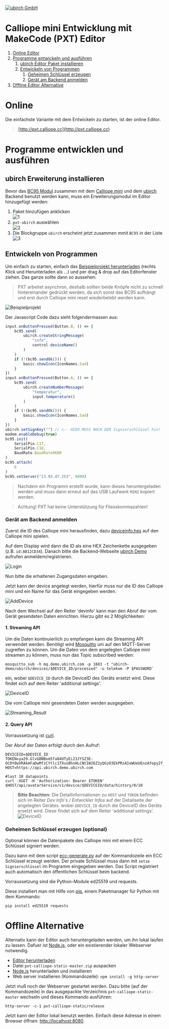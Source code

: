 [![ubirch GmbH](files/ubirch.png)](https://ubirch.com)

# Calliope mini Entwicklung mit MakeCode (PXT) Editor

1. [Online Editor](#online)
2. [Programme entwickeln und ausführen](#programme-entwicklen-und-ausführen)
    1. [ubirch Editor Paket installieren](#ubirch-erweiterung-installieren)
    2. [Entwickeln von Programmen](#entwickeln-von-programmen)
        1. [Geheimen Schlüssel erzeugen](#geheimen-schlüssel-erzeugen)
        2. [Gerät am Backend anmelden](#gerät-am-backend-anmelden)
3. [Offline Editor Alternative](#offline-alternative)
    
# Online 

Die einfachste Variante mit dem Entwickeln zu starten, ist der online Editor.

> [http://pxt.calliope.cc](http://pxt.calliope.cc)

# Programme entwicklen und ausführen

## ubirch Erweiterung installieren

Bevor das [BC95 Modul](http://www.quectel.com/product/bc95.htm) zusammen mit dem [Calliope mini](https://calliope.cc)
und dem [ubirch](http://ubirch.com/) Backend benutzt werden kann, muss ein Erweiterungsmodul im Editor hinzugefügt werden:

1. Paket hinzufügen anklicken<br/>![1](files/de-packet-add.png) 
2. `pxt-ubirch` auswählen<br/>![2](files/de-packet-add-1.png)
3. Die Blockgruppe `ubirch` erscheint jetzt zusammen mmit `BC95` in der Liste<br/>![3](files/de-packet-add-2.png)

## Entwickeln von Programmen

Um einfach zu starten, einfach das [Beispielprojekt herunterladen](https://raw.githubusercontent.com/ubirch/telekom-nbiot-hackathon-2017/master/de-ubirch-NB-IoT-Messaging.hex) (rechts Klick und Herunterladen als ...) und per drag & drop auf das Editorfenster ziehen.
Das ganze sollte dann so aussehen:

>PXT arbeitet asynchron, deshalb sollten beide Knöpfe nicht zu schnell hintereinander gedrückt werden, da sich sonst das
>BC95 aufhängt und erst durch Calliope mini reset wiederbelebt werden kann.

![Beispielprojekt](files/de-example.png)

Der Javascript Code dazu sieht folgendermassen aus:

```typescript
input.onButtonPressed(Button.B, () => {
    bc95.send(
        ubirch.createStringMessage(
            "info",
            control.deviceName()
        )
    )
    if (!(bc95.sendOk())) {
        basic.showIcon(IconNames.Sad)
    }
})
input.onButtonPressed(Button.A, () => {
    bc95.send(
        ubirch.createNumberMessage(
            "temperatur",
            input.temperature()
        )
    )
    if (!(bc95.sendOk())) {
        basic.showIcon(IconNames.Sad)
    }
})
ubirch.setSignKey("") // <-- HIER MUSS NOCH DER Signierschlüssel hin!
modem.enableDebug(true)
bc95.init(
    SerialPin.C17,
    SerialPin.C16,
    BaudRate.BaudRate9600
)
bc95.attach(
    6
)
bc95.setServer("13.93.47.253", 9090)
```

> Nachdem ein Programm erstellt wurde, kann dieses heruntergeladen werden und muss dann erneut auf 
> das USB Laufwerk `MINI` kopiert werden.

> Achtung! PXT hat keine Unterstützung für Fliesskommazahlen!

### Gerät am Backend anmelden

Zuerst die ID des Calliope mini herausfinden, dazu 
[deviceinfo.hex](https://raw.githubusercontent.com/ubirch/telekom-nbiot-hackathon-2017/master/deviceinfo.hex) auf den 
Calliope mini spielen. 

Auf dem Display wird dann die ID als eine HEX Zeichenkette ausgegeben (z.B. `id:AB12CD34`).
Danach bitte die Backend-Webseite [ubirch Demo](http://ubirch.demo.ubirch.com) aufrufen anmeldem/registrieren.

![Login](files/login-ubirchdemo.png)

Nun bitte die erhaltenen Zugangsdaten eingeben.

Jetzt kann der device angelegt werden, hierfür muss nur die ID des Calliope mini und ein Name für das Gerät eingegeben
werden.

![AddDevice](files/show-add-device.png)

Nach dem Wechsel auf den Reiter 'devinfo' kann man den Abruf der vom Gerät gesendeten Daten einrichten.
Hierzu gibt es 2 Möglichkeiten:

#### 1. Streaming API

Um die Daten kontinuierlich zu empfangen kann die Streaming API verwendet werden.
Benötigt wird [Mosquitto](https://mosquitto.org/download/) um auf den MQTT-Server zugreifen zu können.
Um die Daten von dem angelegten Calliope mini streamen zu können, muss nun das Topic subscribed werden: 

```
mosquitto_sub -h mq.demo.ubirch.com -p 1883 -t "ubirch-demo/ubirch/devices/$DEVICE_ID/processed" -u telekom -P $PASSWORD`
```

ein, wobei `$DEVICE_ID` durch die DeviceID des Geräts ersetzt wird. Diese findet sich auf dem Reiter 'additional settings'.

![DeviceID](files/show-deviceid.png)

Die vom Calliope mini gesendeten Daten werden ausgegeben.

![Streaming_Result](files/streaming-result.png)

#### 2. Query API

Vorraussetzung ist [curl](https://curl.haxx.se/download.html).

Der Abruf der Daten erfolgt durch den Aufruf:

```
DEVICEID=$DEVICE_ID
TOKEN=ya29.GlvGBNBxm5fa84UTyEi23JYSZ3E-OCOY8wVRAkmFaDwMfzCYtlc1TXuxBhnHLCNtIW26Z2yQGzO3EkPRsAIeWUeUEnzAfopy2f_FluXYl5Yp7OZyJjOnzEsxFmRk
HOST=https://api.ubirch.demo.ubirch.com

#last 10 datapoints
curl -XGET -H 'Authorization: Bearer $TOKEN' $HOST/api/avatarService/v1/device/$DEVICEID/data/history/0/10
```
> **Bitte Beachten:** Die Detailinformationen zu `HOST` und `TOKEN` befinden sich im Reiter *Dev Info's / Entwickler Infos* 
> auf der Detailseite der angelegten Gerätes.
> wobei `$DEVICE_ID` durch die DeviceID des Geräts ersetzt wird. Diese findet sich auf dem Reiter 'additional settings'.
> ![DeviceID](files/show-deviceid.png)

### Geheimen Schlüssel erzeugen (optional)
Optional können die Datenpakete des Calliope mini mit einem ECC Schlüssel signiert werden.

Dazu kann mit dem script [ecc-generate.py](https://raw.githubusercontent.com/ubirch/telekom-nbiot-hackathon-2017/master/nbiot-cpp-template/ecc-generate.py) 
auf der Kommandozeile ein ECC Schlüssel erzeugt werden. Der private Schlüssel muss dann mit `setze Signierschlüssel` 
im Programm eingegeben werden. Das Script registriert auch automatisch den öffentlichen Schlüssel beim backend.

Vorraussetzung sind die Python-Module ed25519 und requests.

Diese installiert man mit Hilfe von [pip](https://pip.pypa.io/en/stable/installing/), einem Paketmanager 
für Python mit dem Kommando:

```
pip install ed25519 requests
```

# Offline Alternative

Alternativ kann der Editor auch heruntergeladen werden, um ihn lokal laufen 
zu lassen. Dafuer ist [Node.js](https://nodejs.org/en/), oder ein existierender
lokaler Webserver notwendig. 

- [Editor herunterladen](https://github.com/calliope-mini/pxt-calliope-static/archive/master.zip)
- Datei `pxt-calliope-static-master.zip` auspacken
- [Node.js](https://nodejs.org/en/) herunterladen und installieren
- Web server installieren (Kommandozeile): `npm install -g http-server`

Jetzt muß noch der Webserver gestartet werden. Dazu bitte (auf der Kommandozeile)
in das ausgepackte Verzeichnis `pxt-calliope-static-master` wechseln und dieses
Kommando ausführen:

```
http-server -c-1 pxt-calliope-static/release
```

Jetzt kann der Editor lokal benutzt werden. Einfach diese Adresse in einem
Browser öffnen: [http://localhost:8080](http://localhost:8080).
